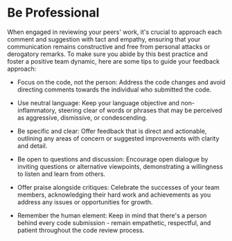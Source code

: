 # Be Professional

When engaged in reviewing your peers' work, it's crucial to approach each comment and suggestion with tact and empathy, ensuring that your communication remains constructive and free from personal attacks or derogatory remarks. To make sure you abide by this best practice and foster a positive team dynamic, here are some tips to guide your feedback approach:

- Focus on the code, not the person: Address the code changes and avoid directing comments towards the individual who submitted the code.

- Use neutral language: Keep your language objective and non-inflammatory, steering clear of words or phrases that may be perceived as aggressive, dismissive, or condescending.

- Be specific and clear: Offer feedback that is direct and actionable, outlining any areas of concern or suggested improvements with clarity and detail.

- Be open to questions and discussion: Encourage open dialogue by inviting questions or alternative viewpoints, demonstrating a willingness to listen and learn from others.

- Offer praise alongside critiques: Celebrate the successes of your team members, acknowledging their hard work and achievements as you address any issues or opportunities for growth.

- Remember the human element: Keep in mind that there's a person behind every code submission - remain empathetic, respectful, and patient throughout the code review process.